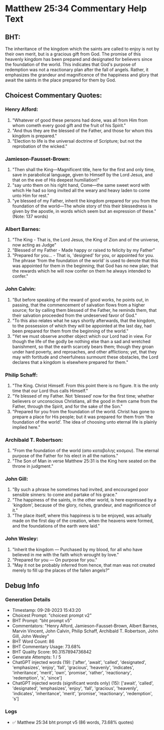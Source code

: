 # Matthew 25:34 Commentary Help Text

## BHT:
The inheritance of the kingdom which the saints are called to enjoy is not by their own merit, but is a gracious gift from God. The promise of this heavenly kingdom has been prepared and designated for believers since the foundation of the world. This indicates that God's purpose of redemption was not a reactionary plan after the fall of angels. Rather, it emphasizes the grandeur and magnificence of the happiness and glory that await the saints in the place prepared for them by God.

## Choicest Commentary Quotes:
### Henry Alford:
1. "Whatever of good these persons had done, was all from Him from whom cometh every good gift and the fruit of his Spirit." 
2. "And thus they are the blessed of the Father, and those for whom this kingdom is prepared."
3. "Election to life is the universal doctrine of Scripture; but not the reprobation of the wicked."

### Jamieson-Fausset-Brown:
1. "Then shall the King—Magnificent
title, here for the first and only time, save in parabolical
language, given to Himself by the Lord Jesus, and that on the eve of
His deepest humiliation!"
2. "say unto them on his right
hand, Come—the same sweet word with which He had so long
invited all the weary and heavy laden to come unto Him for rest."
3. "ye blessed of my Father,
inherit the kingdom prepared for you from the foundation of the
world—The whole story of this their blessedness is given by the
apostle, in words which seem but an expression of these."
(Note: 137 words)

### Albert Barnes:
1. "The King - That is, the Lord Jesus, the King of Zion and of the universe, now acting as Judge" 
2. "Blessed of my Father - Made happy or raised to felicity by my Father" 
3. "Prepared for you... - That is, 'designed' for you, or appointed for you. The phrase 'from the foundation of the world' is used to denote that this was appointed for them in the beginning; that God has no new plan; that the rewards which he will now confer on them he always intended to confer."

### John Calvin:
1. "But before speaking of the reward of good works, he points out, in passing, that the commencement of salvation flows from a higher source; for by calling them blessed of the Father, he reminds them, that their salvation proceeded from the undeserved favor of God."
2. "To this also relates what he says shortly afterwards, that the kingdom, to the possession of which they will be appointed at the last day, had been prepared for them from the beginning of the world."
3. "Yet we must observe another object which our Lord had in view. For though the life of the godly be nothing else than a sad and wretched banishment, so that the earth scarcely bears them; though they groan under hard poverty, and reproaches, and other afflictions; yet, that they may with fortitude and cheerfulness surmount these obstacles, the Lord declares that a kingdom is elsewhere prepared for them."

### Philip Schaff:
1. "The King. Christ Himself. From this point there is no figure. It is the only time that our Lord thus calls Himself." 
2. "Ye blessed of my Father. Not ‘blessed’ now for the first time; whether believers or unconscious Christians, all the good in them came from the Father, through the Spirit, and for the sake of the Son."
3. "Prepared for you from the foundation of the world. Christ has gone to prepare a place for His people; but it was prepared for them from ‘the foundation of the world’. The idea of choosing unto eternal life is plainly implied here."

### Archibald T. Robertson:
1. "From the foundation of the world (απο καταβολης κοσμου). The eternal purpose of the Father for his elect in all the nations."
2. "The Son of Man in verse Matthew 25:31 is the King here seated on the throne in judgment."

### John Gill:
1. "By such a phrase he sometimes had invited, and encouraged poor sensible sinners: to come and partake of his grace."
2. "The happiness of the saints, in the other world, is here expressed by a 'kingdom', because of the glory, riches, grandeur, and magnificence of it."
3. "The place itself, where this happiness is to be enjoyed, was actually made on the first day of the creation, when the heavens were formed, and the foundations of the earth were laid."

### John Wesley:
1. "Inherit the kingdom — Purchased by my blood, for all who have believed in me with the faith which wrought by love."
2. "Prepared for you — On purpose for you."
3. "May it not be probably inferred from hence, that man was not created merely to fill up the places of the fallen angels?"


## Debug Info
### Generation Details
- Timestamp: 09-28-2023 15:43:20
- Choicest Prompt: "choicest prompt v2"
- BHT Prompt: "bht prompt v5"
- Commentators: "Henry Alford, Jamieson-Fausset-Brown, Albert Barnes, Marvin Vincent, John Calvin, Philip Schaff, Archibald T. Robertson, John Gill, John Wesley"
- BHT Word Count: 86
- BHT Commentary Usage: 73.68%
- BHT Quality Score: 90.3157894736842
- Generate Attempts: 1 / 5
- ChatGPT injected words (19):
	['after', 'await', 'called', 'designated', 'emphasizes', 'enjoy', 'fall', 'gracious', 'heavenly', 'indicates', 'inheritance', 'merit', 'own', 'promise', 'rather', 'reactionary', 'redemption', 's', 'since']
- ChatGPT injected words (significant words only) (15):
	['await', 'called', 'designated', 'emphasizes', 'enjoy', 'fall', 'gracious', 'heavenly', 'indicates', 'inheritance', 'merit', 'promise', 'reactionary', 'redemption', 's']

### Logs
- ✅ Matthew 25:34 bht prompt v5 (86 words, 73.68% quotes)